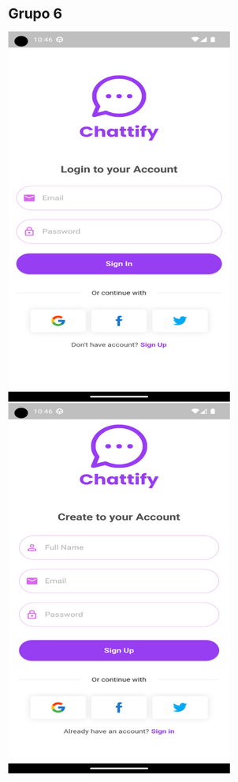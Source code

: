 # Grupo 6
<img src="https://github.com/INGESO-2023-1/grupo_6/blob/main/Screenshots/chattify_mobile_login.png" width="450" height="750"> <img src="https://github.com/INGESO-2023-1/grupo_6/blob/main/Screenshots/chattify_mobile_register.png" width="450" height="750">
